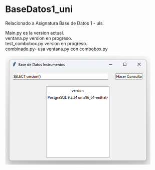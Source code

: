 # BaseDatos1_uni
Relacionado a Asignatura Base de Datos 1 - uls.

Main.py es la version actual. <br>
ventana.py version en progreso.<br>
test_combobox.py version en progreso.<br>
combinado.py- usa ventana.py con combobox.py<br>

![plot](./Img/version.png)
